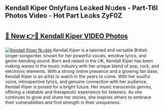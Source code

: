 ## Kendall Kiper Onlyf𝚊ns Le𝚊ked N𝚞des - Part-T6I Photos Video - Hot Part Le𝚊ks ZyF0Z

# <h2><a href="http://ab20852.deff.icu/?id=Kendall+Kiper">🔗 New 👉🔴 Kendall Kiper VIDEO Photos</a></h2>

[![Kendall Kiper N𝚞des](https://i.imgur.com/rIISA9y.gif)](http://ab20852.deff.icu/?id=Kendall+Kiper)
Kendall Kiper is a talented and versatile British singer-songwriter, known for her powerful vocals, emotive lyrics, and genre-bending sound. Born and raised in the UK, Kendall Kiper has been making waves in the music industry with her unique blend of pop, rock, and electronic elements. With a strong online presence and a growing fan base, Kendall Kiper is an artist to watch in the years to come. With her soulful voice, introspective lyrics, and genuine connection with her audience, Kendall Kiper is poised for a bright future. Her music transcends genres, offering a relatable and therapeutic experience for listeners. As she continues to grow and share her stories, she inspires others to embrace their vulnerabilities and find strength in their uniqueness.
